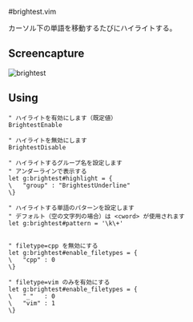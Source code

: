 #brightest.vim

カーソル下の単語を移動するたびにハイライトする。

## Screencapture

![brightest](https://cloud.githubusercontent.com/assets/214488/3297888/eb37a8dc-f5f9-11e3-8620-5876f030d762.gif)

## Using

```vim
" ハイライトを有効にします（既定値）
BrightestEnable

" ハイライトを無効にします
BrightestDisable

" ハイライトするグループ名を設定します
" アンダーラインで表示する
let g:brightest#highlight = {
\   "group" : "BrightestUnderline"
\}

" ハイライトする単語のパターンを設定します
" デフォルト（空の文字列の場合）は <cword> が使用されます
let g:brightest#pattern = '\k\+'


" filetype=cpp を無効にする
let g:brightest#enable_filetypes = {
\	"cpp" : 0
\}

" filetype=vim のみを有効にする
let g:brightest#enable_filetypes = {
\	"_"   : 0
\	"vim" : 1
\}
```



